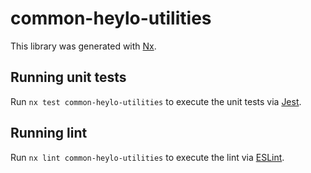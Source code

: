 # common-heylo-utilities

This library was generated with [Nx](https://nx.dev).

## Running unit tests

Run `nx test common-heylo-utilities` to execute the unit tests via [Jest](https://jestjs.io).

## Running lint

Run `nx lint common-heylo-utilities` to execute the lint via [ESLint](https://eslint.org/).
